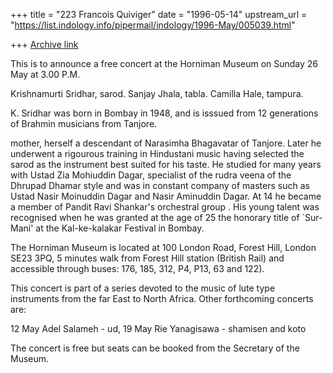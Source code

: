 +++
title = "223 Francois Quiviger"
date = "1996-05-14"
upstream_url = "https://list.indology.info/pipermail/indology/1996-May/005039.html"

+++
[Archive link](https://list.indology.info/pipermail/indology/1996-May/005039.html)


This is to announce a free concert at the Horniman Museum on Sunday 26 
May at 3.00 P.M.

Krishnamurti Sridhar, sarod.
Sanjay Jhala, tabla.
Camilla Hale, tampura.

K. Sridhar was born in Bombay in 1948, and is isssued from 12 generations of 
Brahmin musicians from Tanjore.

mother, herself a descendant of Narasimha Bhagavatar of Tanjore.  Later he
underwent a rigourous training in Hindustani music having selected the
sarod as the instrument best suited for his taste. He studied for many
years with Ustad Zia Mohiuddin Dagar, specialist of the rudra veena of the
Dhrupad Dhamar style and was in constant company of masters such as Ustad
Nasir Moinuddin Dagar and Nasir Aminuddin Dagar. 
At 14 he became a member of Pandit Ravi Shankar's orchestral group . His
young talent was recognised when he was granted at the age of 25 the
honorary title of `Sur-Mani' at the Kal-ke-kalakar Festival in Bombay. 


The Horniman Museum is located at 100 London Road, Forest Hill, London SE23 
3PQ, 5 minutes walk from Forest Hill station (British Rail) and 
accessible through buses: 176, 185, 312, P4, P13, 63 and 122).

This concert is part of a series devoted to the music of lute type 
instruments from the far East to North Africa. Other forthcoming concerts 
are:

12 May  Adel Salameh - ud,
19 May  Rie Yanagisawa - shamisen and koto

 The concert is free but seats can be booked from the Secretary of the 
Museum.





